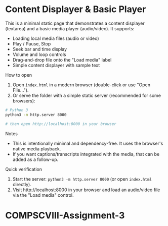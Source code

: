 # Content Displayer & Basic Player

This is a minimal static page that demonstrates a content displayer (textarea) and a basic media player (audio/video). It supports:

- Loading local media files (audio or video)
- Play / Pause, Stop
- Seek bar and time display
- Volume and loop controls
- Drag-and-drop file onto the "Load media" label
- Simple content displayer with sample text

How to open

1. Open `index.html` in a modern browser (double-click or use "Open File...").
2. Or serve the folder with a simple static server (recommended for some browsers):

```sh
# Python 3
python3 -m http.server 8000

# then open http://localhost:8000 in your browser
```

Notes
- This is intentionally minimal and dependency-free. It uses the browser's native media playback.
- If you want captions/transcripts integrated with the media, that can be added as a follow-up.

Quick verification

1. Start the server: `python3 -m http.server 8000` (or open `index.html` directly).
2. Visit http://localhost:8000 in your browser and load an audio/video file via the "Load media" control.

# COMPSCVIII-Assignment-3